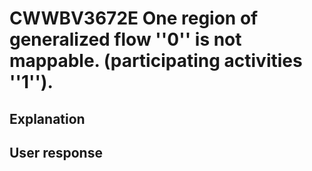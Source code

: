 # CWWBV3672E One region of generalized flow ''0'' is not mappable. (participating activities ''1'').

## Explanation

## User response